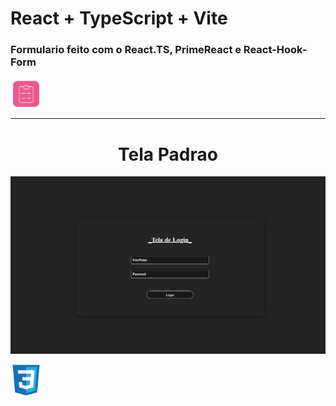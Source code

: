 # React + TypeScript + Vite


<h3>Formulario feito com o React.TS, PrimeReact e React-Hook-Form</h3>

  <img align="center" height="50" width="50" src="./ReadMeImages/react-hook-form-logo-only.svg">

<hr/>

<div style="inline-block">

  <h1 align="center">Tela Padrao</h1>

![Exemplo 1](./ReadMeImages/paginaNormal.png)

<div style="display: inline_block">

  <img align="center" height="50" width="50" src="https://raw.githubusercontent.com/devicons/devicon/master/icons/css3/css3-original.svg">

 </div>

<div>